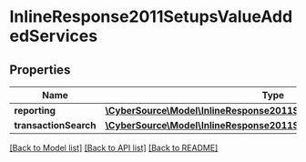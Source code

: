 # InlineResponse2011SetupsValueAddedServices

## Properties
Name | Type | Description | Notes
------------ | ------------- | ------------- | -------------
**reporting** | [**\CyberSource\Model\InlineResponse2011SetupsPaymentsDigitalPayments**](InlineResponse2011SetupsPaymentsDigitalPayments.md) |  | [optional] 
**transactionSearch** | [**\CyberSource\Model\InlineResponse2011SetupsPaymentsDigitalPayments**](InlineResponse2011SetupsPaymentsDigitalPayments.md) |  | [optional] 

[[Back to Model list]](../README.md#documentation-for-models) [[Back to API list]](../README.md#documentation-for-api-endpoints) [[Back to README]](../README.md)



